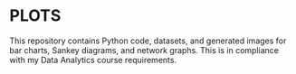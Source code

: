 # PLOTS
This repository contains Python code, datasets, and generated images for bar charts, Sankey diagrams, and network graphs. This is in compliance with my Data Analytics course requirements.
